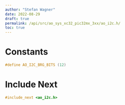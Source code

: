 ```yaml
---
author: "Stefan Wagner"
date: 2022-08-29
draft: true
permalink: /api/src/ao_sys_xc32_pic32mx_3xx/ao_i2c.h/
toc: true
---
```


# Constants

```c
#define AO_I2C_BRG_BITS (12)
```

# Include Next

```c
#include_next <ao_i2c.h>
```
